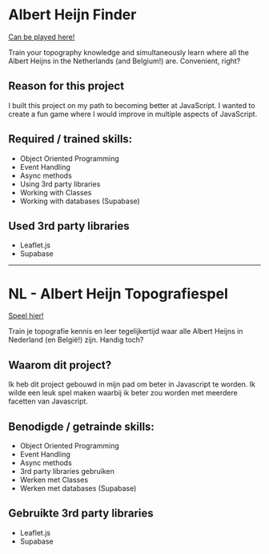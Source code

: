 # Albert Heijn Finder
[Can be played here!](https://happy-rock-002405503.4.azurestaticapps.net/)

Train your topography knowledge and simultaneously learn where all the Albert Heijns in the Netherlands (and Belgium!) are. Convenient, right?

## Reason for this project
I built this project on my path to becoming better at JavaScript. I wanted to create a fun game where I would improve in multiple aspects of JavaScript. 

## Required / trained skills:
- Object Oriented Programming
- Event Handling
- Async methods
- Using 3rd party libraries
- Working with Classes
- Working with databases (Supabase)

## Used 3rd party libraries
- Leaflet.js
- Supabase

--------------------------------------------------------------

# NL - Albert Heijn Topografiespel
[Speel hier!](https://happy-rock-002405503.4.azurestaticapps.net/)

Train je topografie kennis en leer tegelijkertijd waar alle Albert Heijns in Nederland (en België!) zijn. Handig toch?

## Waarom dit project?
Ik heb dit project gebouwd in mijn pad om beter in Javascript te worden. Ik wilde een leuk spel maken waarbij ik beter zou worden met meerdere facetten van Javascript. 

## Benodigde / getrainde skills:
- Object Oriented Programming
- Event Handling
- Async methods
- 3rd party libraries gebruiken
- Werken met Classes
- Werken met databases (Supabase)

## Gebruikte 3rd party libraries
- Leaflet.js
- Supabase



